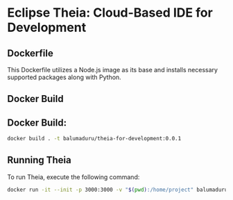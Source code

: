 # Eclipse Theia: Cloud-Based IDE for Development

## Dockerfile

This Dockerfile utilizes a Node.js image as its base and installs necessary supported packages along with Python.

## Docker Build


## Docker Build:
```bash 
docker build . -t balumaduru/theia-for-development:0.0.1
```

## Running Theia
To run Theia, execute the following command:
```bash
docker run -it --init -p 3000:3000 -v "$(pwd):/home/project" balumaduru/theia-for-development:0.0.1
```